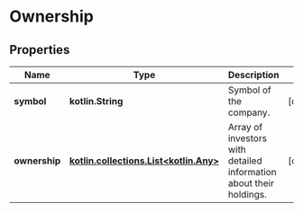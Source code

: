 
# Ownership

## Properties
Name | Type | Description | Notes
------------ | ------------- | ------------- | -------------
**symbol** | **kotlin.String** | Symbol of the company. |  [optional]
**ownership** | [**kotlin.collections.List&lt;kotlin.Any&gt;**](kotlin.Any.md) | Array of investors with detailed information about their holdings. |  [optional]



